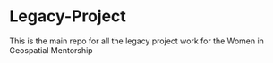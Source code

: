 # Legacy-Project
This is the main repo for all the legacy project work for the Women in Geospatial Mentorship 
